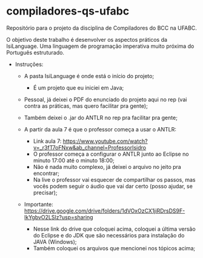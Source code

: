 # compiladores-qs-ufabc
Repositório para o projeto da disciplina de Compiladores do BCC na UFABC.

O objetivo deste trabalho é desenvolver os aspectos práticos da
IsiLanguage. Uma linguagem de programação imperativa muito
próxima do Português estruturado.

- Instruções:
	
	- A pasta IsiLanguage é onde está o início do projeto;
		- É um projeto que eu iniciei em Java;
	- Pessoal, já deixei o PDF do enunciado do projeto aqui no rep (vai contra as práticas, mas quero facilitar pra gente);
	- Também deixei o .jar do ANTLR no rep pra facilitar pra gente;
	- A partir da aula 7 é que o professor começa a usar o ANTLR:
		- Link aula 7: https://www.youtube.com/watch?v=_r3fT7oFNxw&ab_channel=ProfessorIsidro
		- O professor começa a configurar o ANTLR junto ao Eclipse no minuto 17:00 até o minuto 18:00;
		- Não é nada muito complexo, já deixei o arquivo no jeito pra encontrar;
		- Na live o professor vai esquecer de compartilhar os passos, mas vocês podem seguir o áudio que vai dar certo (posso ajudar, se precisar);

	- Importante: https://drive.google.com/drive/folders/1dVOxOzCX1jiRDrsDS9F-lkYgbvO2LSlz?usp=sharing
		- Nesse link do drive que coloquei acima, coloquei a última versão do Eclipse e do JDK que são necessários para instalação do JAVA (Windows);
		- Também coloquei os arquivos que mencionei nos tópicos acima;
